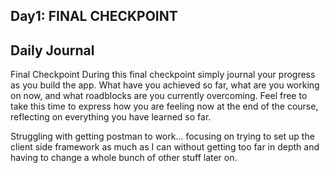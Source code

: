 ## Day1: FINAL CHECKPOINT

## Daily Journal
Final Checkpoint
During this final checkpoint simply journal your progress as you build the app. What have you achieved so far, what are you working on now, and what roadblocks are you currently overcoming. Feel free to take this time to express how you are feeling now at the end of the course, reflecting on everything you have learned so far.

Struggling with getting postman to work... focusing on trying to set up the client side framework as much as I can without getting too far in depth and having to change a whole bunch of other stuff later on.